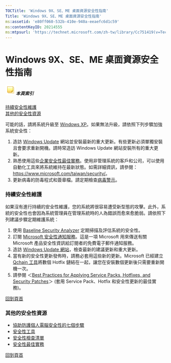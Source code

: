 ```yaml
---
TOCTitle: 'Windows 9X、SE、ME 桌面資源安全性指南'
Title: 'Windows 9X、SE、ME 桌面資源安全性指南'
ms:assetid: 'e80ff060-532b-410e-940a-eeaefc6d1c59'
ms:contentKeyID: 20214555
ms:mtpsurl: 'https://technet.microsoft.com/zh-tw/library/Cc751419(v=TechNet.10)'
---
```


Windows 9X、SE、ME 桌面資源安全性指南
=====================================

##### ![Cc751419.community-sm(zh-tw,TechNet.10).gif](images/Cc751419.community-sm(zh-tw,TechNet.10).gif)本頁索引

[](#ea)[持續安全性維護](#ea)  
[](#eb)[其他的安全性資源](#eb)  

可能的話，請將系統升級至 [Windows XP](https://www.microsoft.com/windowsxp/pro/howtobuy/upgrading/)。如果無法升級，請依照下列步驟加強系統安全性：

1.  造訪 [Windows Update](https://windowsupdate.microsoft.com/) 網站並安裝最新的重大更新。有些更新必須單獨安裝且會要求重新開機。請時常造訪 Windows Update 網站安裝所有的重大更新。
2.  熟悉使用這些[企業安全性最佳實務](https://www.microsoft.com/technet/archive/security/bestprac/bpent/bpentsec.mspx)。使用非管理系統的客戶和公司，可以使用自動化工具來將系統維持在最新狀態。如需詳細資訊，請參閱：<https://www.microsoft.com/taiwan/security/>。
3.  更新病毒的防毒程式和簽章檔。請定期檢查[病毒警示](https://www.microsoft.com/technet/security/alerts/default.mspx)。

### 持續安全性維護

如果沒有進行持續的安全性維護，您的系統將很容易遭受新型態的攻擊。此外，系統的安全性也會因為系統管理員在管理系統時的人為錯誤而愈來愈脆弱。請依照下列建議步驟定期維護系統：

1.  使用 [Baseline Security Analyzer](https://www.microsoft.com/taiwan/technet/security/tools/mbsaqa.aspx) 定期掃描及評估系統的安全性。
2.  訂閱 [Microsoft 安全性通知服務](https://www.microsoft.com/technet/security/bulletin/notify.mspx)。這是一項 Microsoft 用來傳送有關 Microsoft 產品安全性資訊給訂閱者的免費電子郵件通知服務。
3.  造訪 [Windows Update 網站](https://windowsupdate.microsoft.com/)，檢查最新的建議更新和重大更新。
4.  當有新的安全性更新發佈時，請務必套用這些新的更新。Microsoft 已經建立 [Qchain 工具](https://www.microsoft.com/download/details.aspx?displaylang=en&familyid=a85c9cfa-e84c-4723-9c28-f66859060f5d)將數個 Hotfix 鏈結在一起，讓您在安裝數個更新後只需要重新開機一次。
5.  請參閱 ＜[Best Practices for Applying Service Packs, Hotfixes, and Security Patches](https://www.microsoft.com/taiwan/technet/security/bestprac/bpsp.aspx)＞ (套用 Service Pack、Hotfix 和安全性更新的最佳實務)。

[](#mainsection)[回到頁首](#mainsection)

### 其他的安全性資源

-   [協助防護個人電腦安全性的七個步驟](https://www.microsoft.com/taiwan/security/protect/)
-   [安全性工具](https://www.microsoft.com/technet/security/tools/default.mspx)
-   [安全性檢查清單](https://www.microsoft.com/technet/security/chklist/default.mspx)
-   [安全性最佳實務](https://www.microsoft.com/taiwan/security/guidance/default.mspx)

[](#mainsection)[回到頁首](#mainsection)